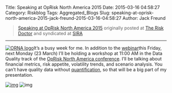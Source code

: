 Title: Speaking at OpRisk North America 2015
Date: 2015-03-16 04:58:27
Category: Riskblog
Tags: Aggregated_Blogs
Slug: speaking-at-oprisk-north-america-2015-jack-freund-2015-03-16-04:58:27
Author: Jack Freund

>[Speaking at OpRisk North America 2015](http://riskdr.com/2015/03/16/speaking-at-oprisk-north-america-2015/) originally posted at [The Risk Doctor](http://riskdr.com) and syndicated at [SIRA](http://societyinforisk.org)
***
[![ORNA logo](https://riskdr.files.wordpress.com/2015/03/orna-logo.jpg?w=279&h=101)](https://riskdr.files.wordpress.com/2015/03/orna-logo.jpg)It’s a busy week for me. In addition to the [webinar](https://www.societyinforisk.org/posts/2015/Mar/pair-of-jacks-webinar/)this Friday, next Monday (23 March) I’ll be holding a workshop at 11:00 AM in the Data Quality track of the [OpRisk North America conference](http://www.oprisknorthamerica.com/static/seminar-two). I’ll be talking about financial metrics, risk appetite, volatility trends, and scenario analysis. You can’t have quality data without [quantification](http://www.amazon.com/Measuring-Managing-Information-Risk-Approach/dp/0124202314), so that will be a big part of my presentation.

[![img](/images/blank.png)](#) ![img](http://pixel.wp.com/b.gif?host=riskdr.com&blog=34767047&post=308&subd=riskdr&ref=&feed=1)


